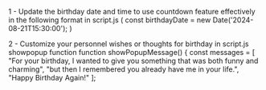 1 - Update the birthday date and time to use countdown feature effectively in the following format in script.js 
(  const birthdayDate = new Date('2024-08-21T15:30:00'); )

2 - Customize your personnel wishes or thoughts for birthday in script.js showpopup function 
function showPopupMessage() {
    const messages = [
        "For your birthday, I wanted to give you something that was both funny and charming",
        "but then I remembered you already have me in your life.",
        "Happy Birthday Again!"
    ];

